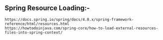## Spring Resource Loading:- ##

    https://docs.spring.io/spring/docs/4.0.x/spring-framework-reference/html/resources.html
    https://howtodoinjava.com/spring-core/how-to-load-external-resources-files-into-spring-context/

